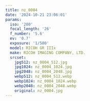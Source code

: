 ```yaml
---
title: nz_0004
date: '2024-10-21 23:06:01'
params:
  iso: '200'
  focal_length: '26'
  f_number: '5.6'
  ev: '0.7'
  exposure: '1/500'
  model: RICOH GR IIIx
  make: RICOH IMAGING COMPANY, LTD.
  srcset:
    jpg512: nz_0004_512.jpg
    jpg1024: nz_0004_1024.jpg
    jpg2048: nz_0004_2048.jpg
    webp512: nz_0004_512.webp
    webp1024: nz_0004_1024.webp
    webp2048: nz_0004_2048.webp
    original: nz_0004.jpg
---
```

